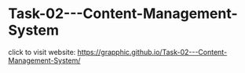 # Task-02---Content-Management-System

click to visit website: https://grapphic.github.io/Task-02---Content-Management-System/
